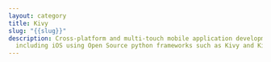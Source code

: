 ```yaml
---
layout: category
title: Kivy
slug: "{{slug}}"
description: Cross-platform and multi-touch mobile application development
  including iOS using Open Source python frameworks such as Kivy and KivyMD.
---
```

